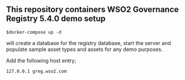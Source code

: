 ## This repository containers WSO2 Governance Registry 5.4.0 demo setup ###

```
$docker-compose up -d
```

will create a database for the registry database, start the server and populate sample asset types and assets for any demo purposes.


Add the following host entry;

```
127.0.0.1 greg.wso2.com
```